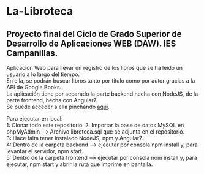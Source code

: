 # La-Libroteca
## Proyecto final del Ciclo de Grado Superior de Desarrollo de Aplicaciones WEB (DAW). IES Campanillas.

Aplicación Web para llevar un registro de los libros que se ha leído un usuario a lo largo del tiempo.  
En ella, se podrán buscar libros tanto por título como por autor gracias a la API de Google Books.  
La aplicación tiene por separado la parte backend hecha con NodeJS, de la parte frontend, hecha con Angular7.  
Se puede acceder a ella pinchando [aquí](https://librotecafront.eu-gb.mybluemix.net/).

Para ejecutar en local:  
1: Clonar todo este repositorio.
2: Importar la base de datos MySQL en phpMyAdmin --> Archivo libroteca.sql que se adjunta en el repositorio.  
3: Hace falta tener instalado NodeJS, npm y Angular7.  
4: Dentro de la carpeta backend --> ejecutar por consola npm install y, para levantar el servidor, npm start.  
5: Dentro de la carpeta frontend --> ejecutar por consola nom install y, para ejecutar, npm start y abrir la ruta que imprime en pantalla.


